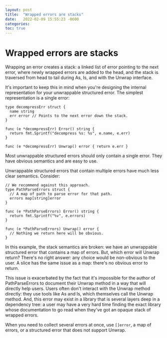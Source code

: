 ```yaml
---
layout: post
title:  "Wrapped errors are stacks"
date:   2022-02-09 15:55:23 -0600
categories: 
toc: true
---
```


# Wrapped errors are stacks

Wrapping an error creates a stack: a linked list of error pointing to the next error, where newly wrapped errors are added to the head, and the stack is traversed from head to tail during As, Is, and with the Unwrap interface.

It's important to keep this in mind when you're designing the internal representation for your unwrappable structured error. The simplest representation is a single error:

```
type decompressErr struct {
  name string
  err error // Points to the next error down the stack.
}

func (e *decompressErr) Error() string {
  return fmt.Sprintf("decompress %s: %s", e.name, e.err)  
}

func (e *decompressErr) Unwrap() error { return e.err }
```

Most unwrappable structured errors should only contain a single error. They have obvious semantics and are easy to use.

Unwrappable structured errors that contain multiple errors have much less clear semantics. Consider:

```
// We recommend against this approach.
type PathParseErrors struct {
  // A map of path to parse error for that path.
  errors map[string]error
}

func (e *PathParseErrors) Error() string {
  return fmt.Sprintf("%v", e.errors)
}

func (e *PathParseErrors) Unwrap() error {
  // Nothing we return here will be obvious.
}
```

In this example, the stack semantics are broken: we have an unwrappable structured error that contains a map of errors. But, which error will Unwrap return? There's no right answer: any choice would be non-obvious to the user. A slice has the same issue as a map: there's no obvious error to return.

This issue is exacerbated by the fact that it's impossible for the author of PathParseErrors to document their Unwrap method in a way that will directly help users. Users often don't interact with the Unwrap method directly: they use tools like As and Is, which themselves call the Unwrap method. And, this error may exist in a library that is several layers deep in a dependency tree: a user may have a very hard time finding the exact library whose documentation to go read when they've got an opaque stack of wrapped errors.

When you need to collect several errors at once, use `[]error`, a map of errors, or a structured error that does not support Unwrap.